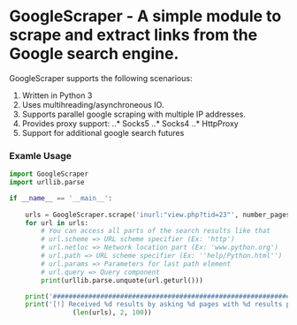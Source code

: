 # GoogleScraper - A simple module to scrape and extract links from the Google search engine.

GoogleScraper supports the following scenarious:

1. Written in Python 3
2. Uses multihreading/asynchroneous IO.
3. Supports parallel google scraping with multiple IP addresses.
4. Provides proxy support:
..* Socks5
..* Socks4
..* HttpProxy
5. Support for additional google search futures


### Examle Usage

```python
import GoogleScraper
import urllib.parse

if __name__ == '__main__':
	
	urls = GoogleScraper.scrape('inurl:"view.php?tid=23"', number_pages=2)
	for url in urls:
		# You can access all parts of the search results like that
		# url.scheme => URL scheme specifier (Ex: 'http')
		# url.netloc => Network location part (Ex: 'www.python.org')
		# url.path => URL scheme specifier (Ex: ''help/Python.html'')
		# url.params => Parameters for last path element
		# url.query => Query component
		print(urllib.parse.unquote(url.geturl()))

	print('#################################################################')	
	print('[!] Received %d results by asking %d pages with %d results per page' %
				(len(urls), 2, 100))

```
